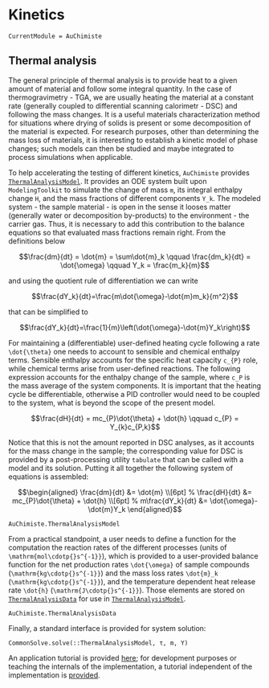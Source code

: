 # Kinetics

```@meta
CurrentModule = AuChimiste
```

## Thermal analysis

The general principle of thermal analysis is to provide heat to a given amount of material and follow some integral quantity. In the case of thermogravimetry - TGA, we are usually heating the material at a constant rate (generally coupled to differential scanning calorimetr - DSC) and following the mass changes. It is a useful materials characterization method for situations where drying of solids is present or some decomposition of the material is expected. For research purposes, other than determining the mass loss of materials, it is interesting to establish a kinetic model of phase changes; such models can then be studied and maybe integrated to process simulations when applicable.

To help accelerating the testing of different kinetics, `AuChimiste` provides [`ThermalAnalysisModel`](@ref). It provides an ODE system built upon `ModelingToolkit` to simulate the change of mass ``m``, its integral enthalpy change ``H``, and the mass fractions of different components ``Y_k``. The modeled system - the sample material - is open in the sense it looses matter (generally water or decomposition by-products) to the environment - the carrier gas. Thus, it is necessary to add this contribution to the balance equations so that evaluated mass fractions remain right. From the definitions below

```math
\frac{dm}{dt} = \dot{m} = \sum\dot{m}_k
\qquad
\frac{dm_k}{dt} = \dot{\omega}
\qquad
Y_k = \frac{m_k}{m}
```

and using the quotient rule of differentiation we can write

```math
\frac{dY_k}{dt}=\frac{m\dot{\omega}-\dot{m}m_k}{m^2}
```

that can be simplified to

```math
\frac{dY_k}{dt}=\frac{1}{m}\left(\dot{\omega}-\dot{m}Y_k\right)
```

For maintaining a (differentiable) user-defined heating cycle following a rate ``\dot{\theta}`` one needs to account to sensible and chemical enthalpy terms. Sensible enthalpy accounts for the specific heat capacity ``c_{P}`` role, while chemical terms arise from user-defined reactions. The following expression accounts for the enthalpy change of the sample, where ``c_P`` is the mass average of the system components. It is important that the heating cycle be differentiable, otherwise a PID controller would need to be coupled to the system, what is beyond the scope of the present model.

```math
\frac{dH}{dt} = mc_{P}\dot{\theta} + \dot{h}
\qquad
c_{P} = Y_{k}c_{P,k}
```

Notice that this is not the amount reported in DSC analyses, as it accounts for the mass change in the sample; the corresponding value for DSC is provided by a post-processing utility `tabulate` that can be called with a model and its solution. Putting it all together the following system of equations is assembled:

```math
\begin{aligned}
\frac{dm}{dt} &= \dot{m}
\\[6pt]
%
\frac{dH}{dt} &= mc_{P}\dot{\theta} + \dot{h}
\\[6pt]
%
m\frac{dY_k}{dt} &= \dot{\omega}-\dot{m}Y_k
\end{aligned}
```

```@docs
AuChimiste.ThermalAnalysisModel
```

From a practical standpoint, a user needs to define a function for the computation the reaction rates of the different processes (units of ``\mathrm{mol\cdotp{}s^{-1}}``), which is provided to a user-provided balance function for the net production rates ``\dot{\omega}`` of sample compounds (``\mathrm{kg\cdotp{}s^{-1}}``) and the mass loss rates ``\dot{m}_k`` (``\mathrm{kg\cdotp{}s^{-1}}``), and the temperature dependent heat release rate ``\dot{h}`` (``\mathrm{J\cdotp{}s^{-1}}``). Those elements are stored on [`ThermalAnalysisData`](@ref) for use in [`ThermalAnalysisModel`](@ref).

```@docs
AuChimiste.ThermalAnalysisData
```

Finally, a standard interface is provided for system solution:

```@docs
CommonSolve.solve(::ThermalAnalysisModel, τ, m, Y)
```

An application tutorial is provided [here](../tutorials/thermal-analysis/tutorial.md); for development purposes or teaching the internals of the implementation, a tutorial independent of the implementation is [provided](../tutorials/thermal-analysis/manual.md).
